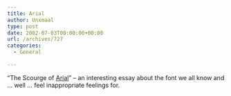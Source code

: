 ```yaml
---
title: Arial
author: Unxmaal
type: post
date: 2002-07-03T00:00:00+00:00
url: /archives/727
categories:
  - General

---
```

&#8220;The Scourge of [Arial][1]&#8221; &#8211; an interesting essay about the font we all know and &#8230; well &#8230; feel inappropriate feelings for.

 [1]: http://www.ms-studio.com/articles.html
